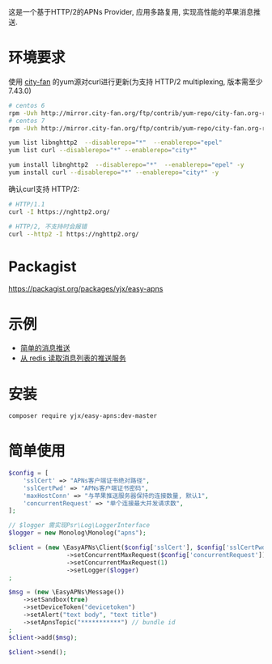 这是一个基于HTTP/2的APNs Provider, 应用多路复用, 实现高性能的苹果消息推送.

# 环境要求
使用 [city-fan](https://mirror.city-fan.org/ftp/contrib/yum-repo/?C=M;O=A) 的yum源对curl进行更新(为支持 HTTP/2 multiplexing, 版本需至少 7.43.0)

```sh
# centos 6
rpm -Uvh http://mirror.city-fan.org/ftp/contrib/yum-repo/city-fan.org-release-2-1.rhel6.noarch.rpm
# centos 7
rpm -Uvh http://mirror.city-fan.org/ftp/contrib/yum-repo/city-fan.org-release-2-1.rhel7.noarch.rpm

yum list libnghttp2  --disablerepo="*"  --enablerepo="epel"
yum list curl --disablerepo="*" --enablerepo="city*"

yum install libnghttp2  --disablerepo="*"  --enablerepo="epel" -y
yum install curl --disablerepo="*" --enablerepo="city*" -y
```



确认curl支持 HTTP/2:

```sh
# HTTP/1.1
curl -I https://nghttp2.org/

# HTTP/2, 不支持时会报错
curl --http2 -I https://nghttp2.org/
```

# Packagist
https://packagist.org/packages/yjx/easy-apns

# 示例
- [简单的消息推送](https://github.com/youjiaxing/EasyAPNs/blob/HEAD/samples/simple_push.php)
- [从 redis 读取消息列表的推送服务](https://github.com/youjiaxing/EasyAPNs/blob/HEAD/samples/server.php)



# 安装
```sh
composer require yjx/easy-apns:dev-master
```

# 简单使用
```php
$config = [
	'sslCert' => "APNs客户端证书绝对路径",
	'sslCertPwd' => "APNs客户端证书密码",
	'maxHostConn' => "与苹果推送服务器保持的连接数量, 默认1",
	'concurrentRequest' => "单个连接最大并发请求数",
];

// $logger 需实现Psr\Log\LoggerInterface
$logger = new Monolog\Monolog("apns");

$client = (new \EasyAPNs\Client($config['sslCert'], $config['sslCertPwd'], $config['maxHostConn']))
                ->setConcurrentMaxRequest($config['concurrentRequest'])
                ->setConcurrentMaxRequest(1)
                ->setLogger($logger)
;

$msg = (new \EasyAPNs\Message())
    ->setSandbox(true)
    ->setDeviceToken("devicetoken")
    ->setAlert("text body", "text title")
    ->setApnsTopic("***********") // bundle id
;
$client->add($msg);

$client->send();
```